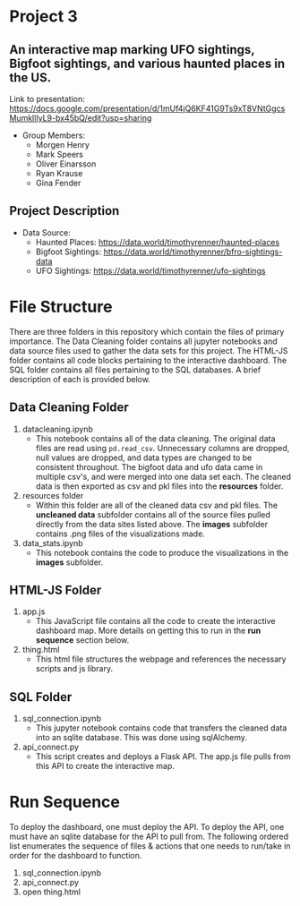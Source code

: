 # Project 3 
## An interactive map marking UFO sightings, Bigfoot sightings, and various haunted places in the US.
Link to presentation: https://docs.google.com/presentation/d/1mUf4jQ6KF41G9Ts9xT8VNtGgcsMumkllIyL9-bx45bQ/edit?usp=sharing

- Group Members:
	- Morgen Henry
	- Mark Speers
	- Oliver Einarsson
	- Ryan Krause
	- Gina Fender

## Project Description

- Data Source:
  - Haunted Places: https://data.world/timothyrenner/haunted-places
  - Bigfoot Sightings: https://data.world/timothyrenner/bfro-sightings-data
  - UFO Sightings: https://data.world/timothyrenner/ufo-sightings

# File Structure
There are three folders in this repository which contain the files of primary importance. The Data Cleaning folder contains all jupyter notebooks and data source files used to gather the data sets for this project. The HTML-JS folder contains all code blocks pertaining to the interactive dashboard. The SQL folder contains all files pertaining to the SQL databases. A brief description of each is provided below. 

## Data Cleaning Folder
1. datacleaning.ipynb
	- This notebook contains all of the data cleaning. The original data files are read using ```pd.read_csv```. Unnecessary columns are dropped, null values are dropped, and data types are changed to be consistent throughout. The bigfoot data and ufo data came in multiple csv's, and were merged into one data set each. The cleaned data is then exported as csv and pkl files into the **resources** folder.
2. resources folder
   	- Within this folder are all of the cleaned data csv and pkl files. The **uncleaned data** subfolder contains all of the source files pulled directly from the data sites listed above. The **images** subfolder contains .png files of the visualizations made. 
3. data_stats.ipynb
	- This notebook contains the code to produce the visualizations in the **images** subfolder. 

## HTML-JS Folder
1. app.js
	- This JavaScript file contains all the code to create the interactive dashboard map. More details on getting this to run in the **run sequence** section below. 
2. thing.html
	- This html file structures the webpage and references the necessary scripts and js library. 

## SQL Folder
1. sql_connection.ipynb
	- This jupyter notebook contains code that transfers the cleaned data into an sqlite database. This was done using sqlAlchemy. 
2. api_connect.py
	- This script creates and deploys a Flask API. The app.js file pulls from this API to create the interactive map. 

# Run Sequence 

To deploy the dashboard, one must deploy the API. To deploy the API, one must have an sqlite database for the API to pull from. The following ordered list enumerates the sequence of files & actions that one needs to run/take in order for the dashboard to function. 

1. sql_connection.ipynb
2. api_connect.py
3. open thing.html